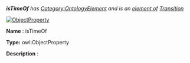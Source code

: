 ___isTimeOf__ 
 has
 [Category:OntologyElement](../../Category/OntologyElement "Category:OntologyElement") 
 and is an
 [element of](../../Property/ElementOf "Property:ElementOf") 
[Transition](../../Submissions/Transition "Submissions:Transition")_




  





[![ObjectProperty](../../images/thumb/c/c3/ObjectProperty.gif/45px-ObjectProperty.gif)](../../Image/ObjectProperty.gif "ObjectProperty")


__Name__ 
 : isTimeOf
 



__Type:__ 
 owl:ObjectProperty
 



__Description__ 
 :